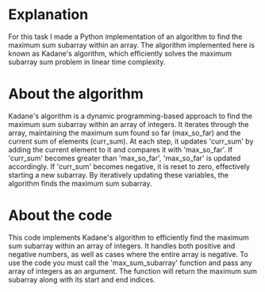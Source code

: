 # Explanation
For this task I made a Python implementation of an algorithm to find the maximum sum subarray within an array. The algorithm implemented here is known as Kadane's algorithm, which efficiently solves the maximum subarray sum problem in linear time complexity.
# About the algorithm
Kadane's algorithm is a dynamic programming-based approach to find the maximum sum subarray within an array of integers. It iterates through the array, maintaining the maximum sum found so far (max_so_far) and the current sum of elements (curr_sum). At each step, it updates 'curr_sum' by adding the current element to it and compares it with 'max_so_far'. If 'curr_sum' becomes greater than 'max_so_far', 'max_so_far' is updated accordingly. If 'curr_sum' becomes negative, it is reset to zero, effectively starting a new subarray. By iteratively updating these variables, the algorithm finds the maximum sum subarray.
# About the code 
This code implements Kadane's algorithm to efficiently find the maximum sum subarray within an array of integers. It handles both positive and negative numbers, as well as cases where the entire array is negative. 
To use the code you must call the 'max_sum_subarray' function and pass any array of integers as an argument. The function will return the maximum sum subarray along with its start and end indices.
